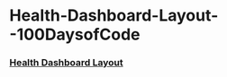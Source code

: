 # Health-Dashboard-Layout--100DaysofCode

### [Health Dashboard Layout](https://lanre-waju.github.io/Health-Dashboard-Layout--100DaysofCode/)
